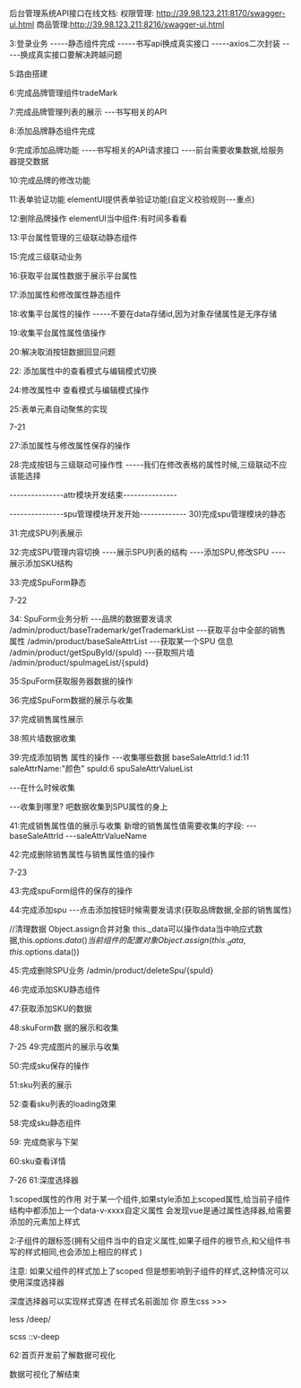 后台管理系统API接口在线文档:
权限管理: http://39.98.123.211:8170/swagger-ui.html
商品管理:http://39.98.123.211:8216/swagger-ui.html


3:登录业务
 -----静态组件完成
 -----书写api换成真实接口
 -----axios二次封装
 -----换成真实接口要解决跨越问题

5:路由搭建


6:完成品牌管理组件tradeMark

7:完成品牌管理列表的展示 
---书写相关的API

8:添加品牌静态组件完成

9:完成添加品牌功能
----书写相关的API请求接口 
----前台需要收集数据,给服务器提交数据

10:完成品牌的修改功能

11:表单验证功能
elementUI提供表单验证功能(自定义校验规则---重点)          

12:删除品牌操作
elementUI当中组件:有时间多看看

13:平台属性管理的三级联动静态组件

15:完成三级联动业务

16:获取平台属性数据于展示平台属性

17:添加属性和修改属性静态组件

18:收集平台属性的操作
-----不要在data存储id,因为对象存储属性是无序存储

19:收集平台属性属性值操作

20:解决取消按钮数据回显问题

22: 添加属性中的查看模式与编辑模式切换

24:修改属性中 查看模式与编辑模式操作

25:表单元素自动聚焦的实现

7-21 

27:添加属性与修改属性保存的操作

28:完成按钮与三级联动可操作性
-----我们在修改表格的属性时候,三级联动不应该能选择

---------------attr模块开发结束---------------

---------------spu管理模块开发开始-------------
30)完成spu管理模块的静态

31:完成SPU列表展示

32:完成SPU管理内容切换
----展示SPU列表的结构
----添加SPU,修改SPU
----展示添加SKU结构

33:完成SpuForm静态

7-22

34: SpuForm业务分析
---品牌的数据要发请求       /admin/product/baseTrademark/getTrademarkList
---获取平台中全部的销售属性  /admin/product/baseSaleAttrList
---获取某一个SPU 信息       /admin/product/getSpuById/{spuId}
---获取照片墙               /admin/product/spuImageList/{spuId}

35:SpuForm获取服务器数据的操作

36:完成SpuForm数据的展示与收集

37:完成销售属性展示

38:照片墙数据收集

39:完成添加销售 属性的操作
---收集哪些数据 
    baseSaleAttrId:1
    id:11
    saleAttrName:"颜色"
    spuId:6
    spuSaleAttrValueList

---在什么时候收集

---收集到哪里?
吧数据收集到SPU属性的身上

41:完成销售属性值的展示与收集
新增的销售属性值需要收集的字段:
---baseSaleAttrId
---saleAttrValueName

42:完成删除销售属性与销售属性值的操作

7-23 

43:完成spuForm组件的保存的操作

44:完成添加spu
---点击添加按钮时候需要发请求(获取品牌数据,全部的销售属性)

//清理数据 Object.assign合并对象 this._data可以操作data当中响应式数据,this.$options.data()当前组件的配置对象
      Object.assign(this._data, this.$options.data())


45:完成删除SPU业务
/admin/product/deleteSpu/{spuId}

46:完成添加SKU静态组件

47:获取添加SKU的数据

48:skuForm数 据的展示和收集

7-25
49:完成图片的展示与收集

50:完成sku保存的操作

51:sku列表的展示

52:查看sku列表的loading效果

58:完成sku静态组件

59: 完成商家与下架

60:sku查看详情

7-26
61:深度选择器 

1:scoped属性的作用
对于某一个组件,如果style添加上scoped属性,给当前子组件结构中都添加上一个data-v-xxxx自定义属性
会发现vue是通过属性选择器,给需要添加的元素加上样式  

2:子组件的跟标签(拥有父组件当中的自定义属性,如果子组件的根节点,和父组件书写的样式相同,也会添加上相应的样式 )

注意:
如果父组件的样式加上了scoped 但是想影响到子组件的样式,这种情况可以使用深度选择器

深度选择器可以实现样式穿透   在样式名前面加 你
原生css  >>>

less     /deep/

scss    ::v-deep

62:首页开发前了解数据可视化

数据可视化了解结束

